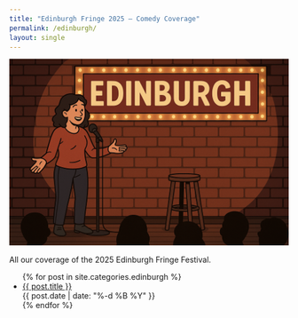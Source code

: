 ```yaml
---
title: "Edinburgh Fringe 2025 – Comedy Coverage"
permalink: /edinburgh/
layout: single
---
```


![Comedian at an Edinburgh club](/assets/images/edinburgh.png)

All our coverage of the 2025 Edinburgh Fringe Festival.

<ul>
  {% for post in site.categories.edinburgh %}
    <li>
      <a href="{{ post.url }}">{{ post.title }}</a><br>
      <span class="post-date">{{ post.date | date: "%-d %B %Y" }}</span>
    </li>
  {% endfor %}
</ul>

